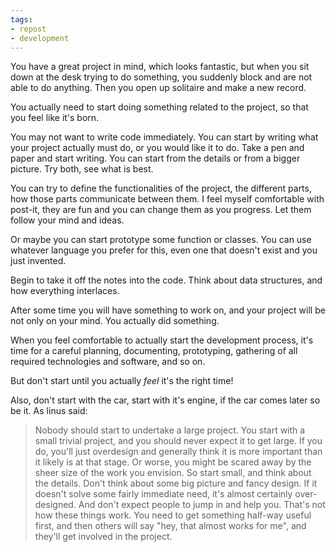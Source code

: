 ```yaml
---
tags:
- repost
- development
---
```


You have a great project in mind, which looks fantastic, but when you sit down at the desk trying to do something, you suddenly block and are not able to do anything. Then you open up solitaire and make a new record.

You actually need to start doing something related to the project, so that you feel like it's born.

You may not want to write code immediately. You can start by writing what your project actually must do, or you would like it to do. Take a pen and paper and start writing. You can start from the details or from a bigger picture. Try both, see what is best.

You can try to define the functionalities of the project, the different parts, how those parts communicate between them. I feel myself comfortable with post-it, they are fun and you can change them as you progress. Let them follow your mind and ideas.

Or maybe you can start prototype some function or classes. You can use whatever language you prefer for this, even one that doesn't exist and you just invented.

Begin to take it off the notes into the code. Think about data structures, and how everything interlaces.

After some time you will have something to work on, and your project will be not only on your mind. You actually did something.

When you feel comfortable to actually start the development process, it's time for a careful planning, documenting, prototyping, gathering of all required technologies and software, and so on.

But don't start until you actually _feel_ it's the right time!

Also, don't start with the car, start with it's engine, if the car comes later so be it. As linus said:

> Nobody should start to undertake a large project. You start with a small trivial project, and you should never expect it to get large. If you do, you'll just overdesign and generally think it is more important than it likely is at that stage. Or worse, you might be scared away by the sheer size of the work you envision. So start small, and think about the details. Don't think about some big picture and fancy design. If it doesn't solve some fairly immediate need, it's almost certainly over-designed. And don't expect people to jump in and help you. That's not how these things work. You need to get something half-way useful first, and then others will say "hey, that almost works for me", and they'll get involved in the project. 

